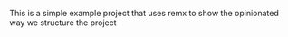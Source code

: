 This is a simple example project that uses remx to show the opinionated way we structure the project
